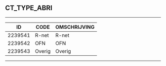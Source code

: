 ## CT_TYPE_ABRI

***

|ID                              	|CODE          	|OMSCHRIJVING|
|------                          	|----          	|-----    |
|2239541|R-net|R-net|
|2239542|OFN|OFN|
|2239543|Overig|Overig|


***
